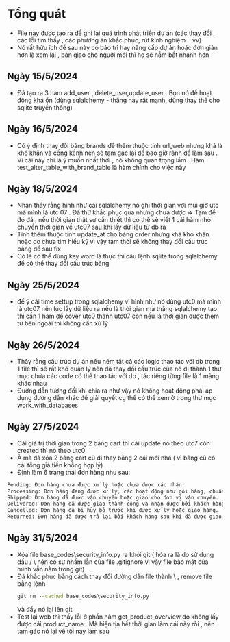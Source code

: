 # Tổng quát
- File này được tạo ra để ghi lại quá trình phát triển dự án (các thay đổi , các lỗi tìm thấy , các phương án khắc phục, rút kinh nghiệm ...vv)
- Nó rất hữu ích để sau này có bảo trì hay nâng cấp dự án hoặc đơn giản hơn là xem lại , bàn giao cho người mới thì họ sẽ nắm bắt nhanh hơn
## Ngày 15/5/2024
- Đã tạo ra 3 hàm add_user , delete_user,update_user . Bọn nó đề hoạt động khá ổn (dùng sqlalchemy - thăng này rất mạnh, dùng thay thế cho sqlite truyền thống)
## Ngày 16/5/2024
- Có ý định thay đổi bảng brands để thêm thuộc tính url_web nhưng khá là khó khăn và cồng kềnh nên sẽ tạm gác lại để bao giờ rảnh để làm sau . Vì cái này chỉ là ý muốn nhất thời , nó không quan trọng lắm . Hàm test_alter_table_with_brand_table là hàm chính cho việc này

## Ngày 18/5/2024 
- Nhận thấy rằng hình như cái sqlalchemy nó ghi thời gian vơí múi giờ utc mà mình là utc 07 . Đã thử khắc phục qua nhưng chưa dược => Tạm để đó đã , nếu thời gian thật sự cần thiết thì có thể sẽ viết 1 cái hàm nhỏ chuyển thời gian về utc07 sau khi lấy dữ liệu từ db ra
- Tính thêm thuộc tính update_at cho bảng order nhưng khá khó khăn hoặc do chưa tìm hiểu kỹ vì vậy tạm thời sẽ không thay đổi cấu trúc bảng để sau fix
- Có lẽ có thể dùng key word là thực thi câu lệnh sqlite trong sqlalchemy để có thể thay đổi cấu trúc bảng 

## Ngày 25/5/2024
- để ý cái time settup trong sqlalchemy vì hình như nó dùng utc0 mà mình là utc07 nên lúc lấy dữ liệu ra nếu là thời gian mà thằng sqlalchemy tạo thì cần 1 hàm để cover utc0 thành utc07 còn nếu là thời gian được thêm từ bên ngoài thì không cần xử lý

## Ngày 26/5/2024
- Thấy rằng cấu trúc dự án nếu ném tất cả các logic thao tác với db trong 1 file thì sẽ rất khó quản lý nên đã thay đổi cấu trúc của nó đi thành 1 thư mục chứa các code có thể thao tác với db , tác riêng từng file là 1 mảng khác nhau 
- Đường dẫn tương đối khi chia ra như vậy nó không hoạt dộng phải áp dụng đường dẫn khác để giải quyết cụ thể có thể xem ở trong thư mục work_with_databases

## Ngày 27/5/2024
- Cái giá trị thời gian trong 2 bảng cart thì cái update nó theo utc7 còn created thì nó theo utc0
- À mà đã xóa 2 bảng cart cũ đi thay bằng 2 cái mới nhá ( vì bảng cũ có cái tổng giá tiền không hợp lý)
- Định làm 6 trạng thái đơn hàng như sau:
```cmd
Pending: Đơn hàng chưa được xử lý hoặc chưa được xác nhận.
Processing: Đơn hàng đang được xử lý, các hoạt động như gói hàng, chuẩn bị vận chuyển đang diễn ra.
Shipped: Đơn hàng đã được vận chuyển hoặc giao cho đơn vị vận chuyển.
Delivered: Đơn hàng đã được giao thành công và nhận được bởi khách hàng.
Cancelled: Đơn hàng đã bị hủy bỏ trước khi được xử lý hoặc giao hàng.
Returned: Đơn hàng đã được trả lại bởi khách hàng sau khi đã được giao.
```

## Ngày 31/5/2024
- Xóa file base_codes\security_info.py ra khỏi git ( hóa ra là do sử dụng dấu / \ nên có sự nhầm lẫn của file .gitignore vì vậy file bảo mật của mình vẫn nằm trong git)
- Đã khắc phục bằng cách thay đổi đường dẫn file thành \ , remove file bằng lệnh 
    ```cmd 
    git rm --cached base_codes\security_info.py
    ```
    Và đẩy nó lại lên git
- Test lại web thì thấy lỗi ở phần hàm get_product_overview do không lấy được cái product_name . Mà hiện tịa hết thời gian làm cái này rồi , nên tạm gác nó lại về tối nay làm sau 
